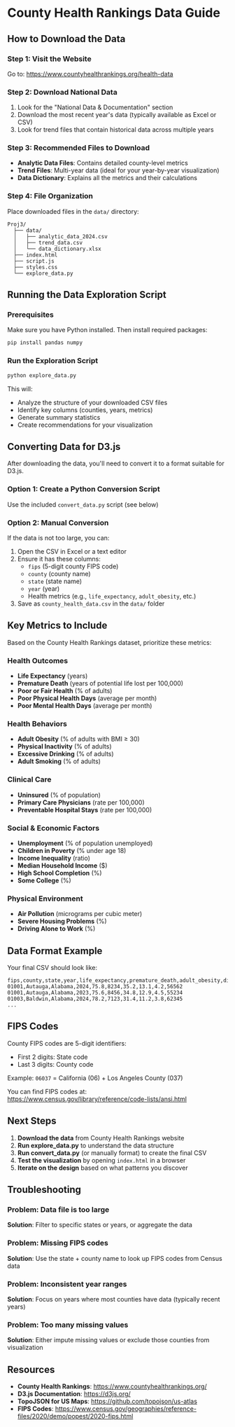 # County Health Rankings Data Guide

## How to Download the Data

### Step 1: Visit the Website
Go to: https://www.countyhealthrankings.org/health-data

### Step 2: Download National Data
1. Look for the "National Data & Documentation" section
2. Download the most recent year's data (typically available as Excel or CSV)
3. Look for trend files that contain historical data across multiple years

### Step 3: Recommended Files to Download
- **Analytic Data Files**: Contains detailed county-level metrics
- **Trend Files**: Multi-year data (ideal for your year-by-year visualization)
- **Data Dictionary**: Explains all the metrics and their calculations

### Step 4: File Organization
Place downloaded files in the `data/` directory:
```
Proj3/
  ├── data/
  │   ├── analytic_data_2024.csv
  │   ├── trend_data.csv
  │   └── data_dictionary.xlsx
  ├── index.html
  ├── script.js
  ├── styles.css
  └── explore_data.py
```

## Running the Data Exploration Script

### Prerequisites
Make sure you have Python installed. Then install required packages:
```bash
pip install pandas numpy
```

### Run the Exploration Script
```bash
python explore_data.py
```

This will:
- Analyze the structure of your downloaded CSV files
- Identify key columns (counties, years, metrics)
- Generate summary statistics
- Create recommendations for your visualization

## Converting Data for D3.js

After downloading the data, you'll need to convert it to a format suitable for D3.js.

### Option 1: Create a Python Conversion Script
Use the included `convert_data.py` script (see below)

### Option 2: Manual Conversion
If the data is not too large, you can:
1. Open the CSV in Excel or a text editor
2. Ensure it has these columns:
   - `fips` (5-digit county FIPS code)
   - `county` (county name)
   - `state` (state name)
   - `year` (year)
   - Health metrics (e.g., `life_expectancy`, `adult_obesity`, etc.)
3. Save as `county_health_data.csv` in the `data/` folder

## Key Metrics to Include

Based on the County Health Rankings dataset, prioritize these metrics:

### Health Outcomes
- **Life Expectancy** (years)
- **Premature Death** (years of potential life lost per 100,000)
- **Poor or Fair Health** (% of adults)
- **Poor Physical Health Days** (average per month)
- **Poor Mental Health Days** (average per month)

### Health Behaviors
- **Adult Obesity** (% of adults with BMI ≥ 30)
- **Physical Inactivity** (% of adults)
- **Excessive Drinking** (% of adults)
- **Adult Smoking** (% of adults)

### Clinical Care
- **Uninsured** (% of population)
- **Primary Care Physicians** (rate per 100,000)
- **Preventable Hospital Stays** (rate per 100,000)

### Social & Economic Factors
- **Unemployment** (% of population unemployed)
- **Children in Poverty** (% under age 18)
- **Income Inequality** (ratio)
- **Median Household Income** ($)
- **High School Completion** (%)
- **Some College** (%)

### Physical Environment
- **Air Pollution** (micrograms per cubic meter)
- **Severe Housing Problems** (%)
- **Driving Alone to Work** (%)

## Data Format Example

Your final CSV should look like:

```csv
fips,county,state,year,life_expectancy,premature_death,adult_obesity,diabetes,unemployment,median_income
01001,Autauga,Alabama,2024,75.8,8234,35.2,13.1,4.2,56562
01001,Autauga,Alabama,2023,75.6,8456,34.8,12.9,4.5,55234
01003,Baldwin,Alabama,2024,78.2,7123,31.4,11.2,3.8,62345
...
```

## FIPS Codes

County FIPS codes are 5-digit identifiers:
- First 2 digits: State code
- Last 3 digits: County code

Example: `06037` = California (06) + Los Angeles County (037)

You can find FIPS codes at: https://www.census.gov/library/reference/code-lists/ansi.html

## Next Steps

1. **Download the data** from County Health Rankings website
2. **Run explore_data.py** to understand the data structure
3. **Run convert_data.py** (or manually format) to create the final CSV
4. **Test the visualization** by opening `index.html` in a browser
5. **Iterate on the design** based on what patterns you discover

## Troubleshooting

### Problem: Data file is too large
**Solution**: Filter to specific states or years, or aggregate the data

### Problem: Missing FIPS codes
**Solution**: Use the state + county name to look up FIPS codes from Census data

### Problem: Inconsistent year ranges
**Solution**: Focus on years where most counties have data (typically recent years)

### Problem: Too many missing values
**Solution**: Either impute missing values or exclude those counties from visualization

## Resources

- **County Health Rankings**: https://www.countyhealthrankings.org/
- **D3.js Documentation**: https://d3js.org/
- **TopoJSON for US Maps**: https://github.com/topojson/us-atlas
- **FIPS Codes**: https://www.census.gov/geographies/reference-files/2020/demo/popest/2020-fips.html


